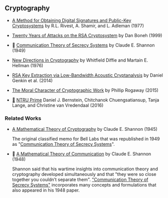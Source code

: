## Cryptography

* [A Method for Obtaining Digital Signatures and Public-Key Cryptosystems]
  by R.L. Rivest, A. Shamir, and L. Adleman (1977)

* [Twenty Years of Attacks on the RSA Cryptosystem]
  by Dan Boneh (1999)

* :scroll:
  [Communication Theory of Secrecy Systems]
  by Claude E. Shannon (1949)

* [New Directions in Cryptography]
  by Whitfield Diffie and Martain E. Hellman (1976)

* [RSA Key Extraction via Low-Bandwidth Acoustic Cryptanalysis]
  by Daniel Genkin et al. (2014)

* [The Moral Character of Cryptographic Work]
  by Phillip Rogaway (2015)

* [:scroll:][Local | NTRU Prime]
  [NTRU Prime]
  Daniel J. Bernstein, Chitchanok Chuengsatiansup, Tanja Lange, and Christine van Vredendaal (2016)

### Related Works

* [A Mathematical Theory of Cryptography]
  by Claude E. Shannon (1945)

  The original classified memo for Bell Labs that was republished in 1949 as
  "[Communication Theory of Secrecy Systems]".

* :scroll:
  [A Mathematical Theory of Communication]
  by Claude E. Shannon (1948)

  Shannon said that his wartime insights into communication theory and
  cryptography developed simultaneously and that "they were so close together
  you couldn’t separate them". ["Communication Theory of Secrecy Systems"]
  incorporates many concepts and formulations that also appeared in his 1948
  paper.


[//]: # (LOCAL LINKS for :scroll:)

[Local | NTRU Prime]: ntru-prime.pdf


[A Method for Obtaining Digital Signatures and Public-Key Cryptosystems]:
    http://people.csail.mit.edu/rivest/Rsapaper.pdf
[Twenty Years of Attacks on the RSA Cryptosystem]:
    https://crypto.stanford.edu/~dabo/papers/RSA-survey.pdf
[Communication Theory of Secrecy Systems]:
    communication-theory-of-secrecy-systems.pdf
[New Directions in Cryptography]:
    http://www-ee.stanford.edu/~hellman/publications/24.pdf
[RSA Key Extraction via Low-Bandwidth Acoustic Cryptanalysis]:
    http://www.cs.tau.ac.il/~tromer/papers/acoustic-20131218.pdf
[The Moral Character of Cryptographic Work]:
    http://web.cs.ucdavis.edu/~rogaway/papers/moral-fn.pdf
[NTRU Prime]:
    https://eprint.iacr.org/2016/461.pdf
[A Mathematical Theory of Cryptography]:
    http://www.cs.bell-labs.com/who/dmr/pdfs/shannoncryptshrt.pdf
[Communication Theory of Secrecy Systems]:
    communication-theory-of-secrecy-systems.pdf
[A Mathematical Theory of Communication]:
    "../information_theory/a-mathematical-theory-of-communication-1948.pdf"
["Communication Theory of Secrecy Systems"]:
    communication-theory-of-secrecy-systems.pdf

